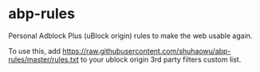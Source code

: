 # abp-rules
Personal Adblock Plus (uBlock origin) rules to make the web usable again.

To use this, add https://raw.githubusercontent.com/shuhaowu/abp-rules/master/rules.txt to your ublock origin 3rd party filters custom list.
